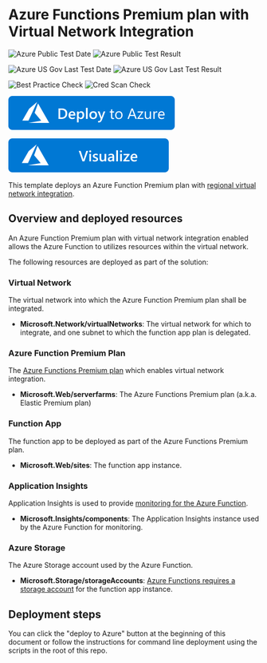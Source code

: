 # Azure Functions Premium plan with Virtual Network Integration

![Azure Public Test Date](https://azurequickstartsservice.blob.core.windows.net/badges/path-to-sample/PublicLastTestDate.svg)
![Azure Public Test Result](https://azurequickstartsservice.blob.core.windows.net/badges/path-to-sample/PublicDeployment.svg)

![Azure US Gov Last Test Date](https://azurequickstartsservice.blob.core.windows.net/badges/path-to-sample/FairfaxLastTestDate.svg)
![Azure US Gov Last Test Result](https://azurequickstartsservice.blob.core.windows.net/badges/path-to-sample/FairfaxDeployment.svg)

![Best Practice Check](https://azurequickstartsservice.blob.core.windows.net/badges/path-to-sample/BestPracticeResult.svg)
![Cred Scan Check](https://azurequickstartsservice.blob.core.windows.net/badges/path-to-sample/CredScanResult.svg)

[![Deploy To Azure](https://raw.githubusercontent.com/Azure/azure-quickstart-templates/master/1-CONTRIBUTION-GUIDE/images/deploytoazure.svg?sanitize=true)](https://portal.azure.com/#create/Microsoft.Template/uri/https%3A%2F%2Fraw.githubusercontent.com%2FAzure%2Fazure-quickstart-templates%2Fmaster%2Fpath-to-sample%2Fazuredeploy.json)

[![Visualize](https://raw.githubusercontent.com/Azure/azure-quickstart-templates/master/1-CONTRIBUTION-GUIDE/images/visualizebutton.svg?sanitize=true)](http://armviz.io/#/?load=https%3A%2F%2Fraw.githubusercontent.com%2FAzure%2Fazure-quickstart-templates%2Fmaster%2Fpath-to-sample%2Fazuredeploy.json)

This template deploys an Azure Function Premium plan with [regional virtual network integration](https://docs.microsoft.com/azure/azure-functions/functions-networking-options#regional-virtual-network-integration).

## Overview and deployed resources

An Azure Function Premium plan with virtual network integration enabled allows the Azure Function to utilizes resources within the virtual network.

The following resources are deployed as part of the solution:

### Virtual Network

The virtual network into which the Azure Function Premium plan shall be integrated.

+ **Microsoft.Network/virtualNetworks**: The virtual network for which to integrate, and one subnet to which the function app plan is delegated.

### Azure Function Premium Plan

The [Azure Functions Premium plan](https://docs.microsoft.com/azure/azure-functions/functions-premium-plan) which enables virtual network integration.

+ **Microsoft.Web/serverfarms**: The Azure Functions Premium plan (a.k.a. Elastic Premium plan)

### Function App

The function app to be deployed as part of the Azure Functions Premium plan.

+ **Microsoft.Web/sites**: The function app instance.

### Application Insights

Application Insights is used to provide [monitoring for the Azure Function](https://docs.microsoft.com/azure/azure-functions/functions-monitoring).

+ **Microsoft.Insights/components**: The Application Insights instance used by the Azure Function for monitoring.

### Azure Storage

The Azure Storage account used by the Azure Function.

+ **Microsoft.Storage/storageAccounts**: [Azure Functions requires a storage account](https://docs.microsoft.com/azure/azure-functions/storage-considerations) for the function app instance.

## Deployment steps

You can click the "deploy to Azure" button at the beginning of this document or follow the instructions for command line deployment using the scripts in the root of this repo.
